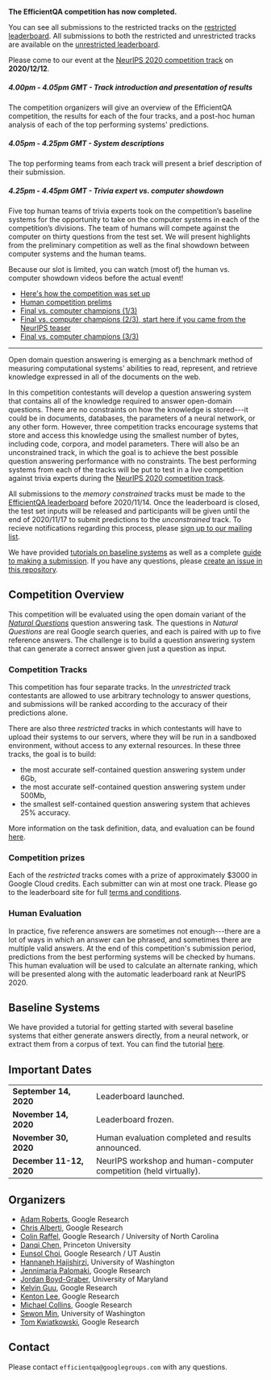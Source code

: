 **The EfficientQA competition has now completed.**

You can see all submissions to the restricted tracks on the
[restricted leaderboard](https://ai.google.com/research/NaturalQuestions/efficientqa).
All submissions to both the restricted and unrestricted tracks are available on the 
[unrestricted leaderboard](https://efficientqa.github.io/unrestricted_leaderboard.html).


Please come to our event at the
[NeurIPS 2020 competition track](https://neurips.cc/virtual/2020/public/e_competitions.html)
on **2020/12/12**.

##### 4.00pm - 4.05pm GMT - Track introduction and presentation of results
The competition organizers will give an overview of the EfficientQA competition, the results for each
of the four tracks, and a post-hoc human analysis of each of the top performing systems' predictions.

##### 4.05pm - 4.25pm GMT - System descriptions
The top performing teams from each track will present a brief description of their submission. 

##### 4.25pm - 4.45pm GMT - Trivia expert vs. computer showdown
Five top human teams of trivia experts took on the competition’s baseline systems for the opportunity to take on the computer systems in each of the competition’s divisions. The team of humans will compete against the computer on thirty questions from the test set. We will present highlights from the preliminary competition as well as the final showdown between computer systems and the human teams.

Because our slot is limited, you can watch (most of) the human vs. computer showdown videos before the actual event!

 * [Here's how the competition was set up](https://www.youtube.com/watch?v=2S9ZN0K9cnY)
 * [Human competition prelims](https://www.youtube.com/watch?v=b1wI1jwos5o)
 * [Final vs. computer champions (1/3)](https://youtu.be/4vU5PF894_o)
 * [Final vs. computer champions (2/3), start here if you came from the NeurIPS teaser](https://youtu.be/6ORjqwJMi18)
 * [Final vs. computer champions (3/3)](https://youtu.be/cMOeao3CPJI)

-----------------------------------------------------------------------------

Open domain question answering is emerging as a benchmark method of measuring
computational systems' abilities to read, represent, and retrieve knowledge
expressed in all of the documents on the web.

In this competition contestants will develop a question answering system that
contains all of the knowledge required to answer open-domain questions. There
are no constraints on how the knowledge is stored---it could be in documents,
databases, the parameters of a neural network, or any other form. However, three
competition tracks encourage systems that store and access this knowledge using
the smallest number of bytes, including code, corpora, and model
parameters. There will also be an unconstrained track, in which the goal is to
achieve the best possible question answering performance with no
constraints. The best performing systems from each of the tracks will be put to
test in a live competition against trivia experts during the [NeurIPS 2020
competition track](https://neurips.cc/Conferences/2020/CompetitionTrack).

All submissions to the *memory constrained* tracks must be made to the
[EfficientQA leaderboard](https://ai.google.com/research/NaturalQuestions/efficientqa)
before 2020/11/14. Once the leaderboard is closed, the test set inputs will 
be released and participants will be given until the end of 2020/11/17 to submit
predictions to the *unconstrained* track. To recieve notifications regarding this
process,  please
[sign up to our mailing list](https://efficientqa.github.io/sign_up_for_notifications.html).

We have provided
[tutorials on baseline systems](https://efficientqa.github.io/getting_started.html)
as well as a complete
[guide to making a submission](https://efficientqa.github.io/getting_started.html).
If you have any questions, please
[create an issue in this repository](https://github.com/efficientqa/efficientqa.github.io/issues).

## Competition Overview

This competition will be evaluated using the open domain variant of the
[*Natural Questions*](https://www.mitpressjournals.org/doi/full/10.1162/tacl_a_00276)
question answering task. The questions in *Natural Questions* are real Google
search queries, and each is paired with up to five reference answers. The
challenge is to build a question answering system that can generate a correct
answer given just a question as input.

### Competition Tracks

This competition has four separate tracks. In the *unrestricted* track
contestants are allowed to use arbitrary technology to answer questions, and
submissions will be ranked according to the accuracy of their predictions alone.

There are also three *restricted* tracks in which contestants will have to
upload their systems to our servers, where they will be run in a sandboxed
environment, without access to any external resources. In these three tracks,
the goal is to build:

* the most accurate self-contained question answering system under 6Gb,
* the most accurate self-contained question answering system under 500Mb,
* the smallest self-contained question answering system that achieves 25%
  accuracy.

More information on the task definition, data, and evaluation can be found
[here](https://efficientqa.github.io/task_definition.html).

### Competition prizes
Each of the *restricted* tracks comes with a prize of approximately $3000
in Google Cloud credits. Each submitter can win at most one track. Please 
go to the leaderboard site for full
[terms and conditions](https://ai.google.com/research/NaturalQuestions/efficientqa/termsAndConditions).

### Human Evaluation

In practice, five reference answers are sometimes not enough---there are a lot
of ways in which an answer can be phrased, and sometimes there are multiple
valid answers. At the end of this competition's submission period, predictions from the
best performing systems will be checked by humans. This human evaluation will be used
to calculate an alternate ranking, which will be presented along with the automatic 
leaderboard rank at NeurIPS 2020.

## Baseline Systems
We have provided a tutorial for getting started with
several baseline systems that either generate answers directly, from a neural network,
or extract them from a corpus of text. You can find the tutorial
[here](https://efficientqa.github.io/getting_started.html).

## Important Dates

|                                 |                                                                   |
|:--------------------------------|:------------------------------------------------------------------|
| **September 14, 2020**          | Leaderboard launched.                                             |
| **November 14, 2020**           | Leaderboard frozen.                                               |
| **November 30, 2020**           | Human evaluation completed and results announced.                 |
| **December 11-12, 2020** &emsp; | NeurIPS workshop and human-computer competition (held virtually). |

## Organizers

*   [Adam Roberts](https://research.google/people/104881/), Google
    Research
*   [Chris Alberti](https://research.google/people/ChrisAlberti/),
    Google Research
*   [Colin Raffel](https://colinraffel.com/), Google Research / University of
    North Carolina
*   [Danqi Chen](https://www.cs.princeton.edu/~danqic/), Princeton University
*   [Eunsol Choi](https://www.cs.utexas.edu/~eunsol/), Google Research / UT
    Austin
*   [Hannaneh Hajishirzi](https://homes.cs.washington.edu/~hannaneh/),
    University of Washington
*   [Jennimaria Palomaki](https://research.google/people/105807/),
    Google Research
*   [Jordan Boyd-Graber](http://users.umiacs.umd.edu/~jbg/), University of
    Maryland
*   [Kelvin Guu](http://kelvinguu.com/), Google Research
*   [Kenton Lee](https://kentonl.com/), Google Research
*   [Michael Collins](https://research.google/people/MichaelCollins/),
    Google Research
*   [Sewon Min](https://shmsw25.github.io/), University of Washington
*   [Tom Kwiatkowski](https://research.google/people/105075/), Google
    Research

## Contact

Please contact `efficientqa@googlegroups.com` with any questions.
